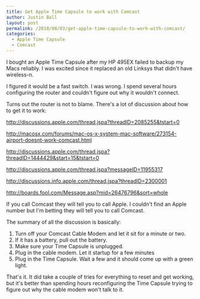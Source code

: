 ```yaml
---
title: Get Apple Time Capsule to work with Comcast
author: Justin Ball
layout: post
permalink: /2010/08/03/get-apple-time-capsule-to-work-with-comcast/
categories:
  - Apple Time Capsule
  - Comcast
---
```


I bought an Apple Time Capsule after my HP 495EX failed to backup my Macs reliably. I was excited since it replaced an old Linksys that didn't have wireless-n.

I figured it would be a fast switch. I was wrong. I spend several hours configuring the router and couldn't figure out why it wouldn't connect.

Turns out the router is not to blame. There's a lot of discussion about how to get it to work:

http://discussions.apple.com/thread.jspa?threadID=2085255&tstart=0

http://macosx.com/forums/mac-os-x-system-mac-software/273154-airport-doesnt-work-comcast.html

http://discussions.apple.com/thread.jspa?threadID=1444429&start=15&tstart=0

http://discussions.apple.com/thread.jspa?messageID=11955317

http://discussions.info.apple.com/thread.jspa?threadID=2300001

http://boards.fool.com/Message.asp?mid=26476796&sort=whole

If you call Comcast they will tell you to call Apple. I couldn't find an Apple number but I'm betting they will tell you to call Comcast.

The summary of all the discussion is basically:

1.  Turn off your Comcast Cable Modem and let it sit for a minute or two.
2.  If it has a battery, pull out the battery.
3.  Make sure your Time Capsule is unplugged.
4.  Plug in the cable modem. Let it startup for a few minutes
5.  Plug in the Time Capsule. Wait a few and it should come up with a green light.

That's it. It did take a couple of tries for everything to reset and get working, but it's better than spending hours reconfiguring the Time Capsule trying to figure out why the cable modem won't talk to it.